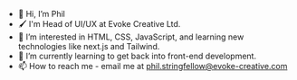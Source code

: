 - 👋 Hi, I’m Phil
- 🖌️ I'm Head of UI/UX at Evoke Creative Ltd.
- 👀 I’m interested in HTML, CSS, JavaScript, and learning new technologies like next.js and Tailwind.
- 🌱 I’m currently learning to get back into front-end development.
- 📫 How to reach me - email me at phil.stringfellow@evoke-creative.com

<!---
philatevoke/philatevoke is a ✨ special ✨ repository because its `README.md` (this file) appears on your GitHub profile.
You can click the Preview link to take a look at your changes.
--->
